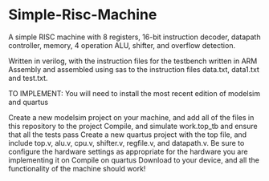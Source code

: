 # Simple-Risc-Machine

A simple RISC machine with 8 registers, 16-bit instruction decoder, datapath controller, memory, 4 operation ALU, shifter, and overflow detection.

Written in verilog, with the instruction files for the testbench written in ARM Assembly and assembled using sas to the instruction files data.txt, data1.txt and test.txt.

TO IMPLEMENT: You will need to install the most recent edition of modelsim and quartus

Create a new modelsim project on your machine, and add all of the files in this repository to the project
Compile, and simulate work.top_tb and ensure that all the tests pass
Create a new quartus project with the top file, and include top.v, alu.v, cpu.v, shifter.v, regfile.v, and datapath.v. Be sure to configure the hardware settings as appropriate for the hardware you are implementing it on
Compile on quartus
Download to your device, and all the functionality of the machine should work!

